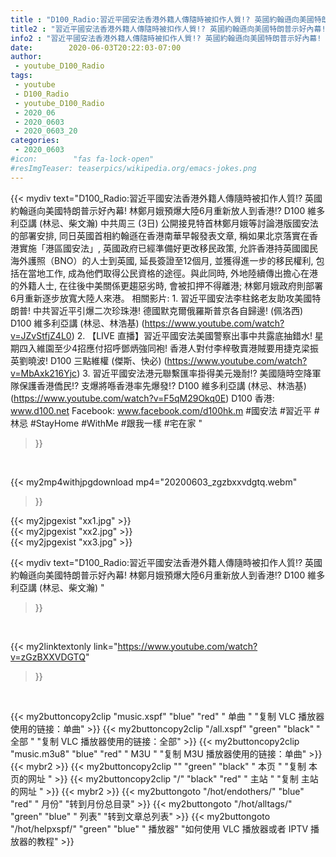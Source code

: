 ```yaml
---
title : "D100_Radio:習近平國安法香港外籍人傳隨時被扣作人質!? 英國約翰遜向美國特朗普示好內幕! 林鄭月娥預爆大陸6月重新放人到香港!?  D100 維多利亞講 (林忌、柴文瀚) "
title2 : "習近平國安法香港外籍人傳隨時被扣作人質!? 英國約翰遜向美國特朗普示好內幕! 林鄭月娥預爆大陸6月重新放人到香港!?  D100 維多利亞講 (林忌、柴文瀚) "
info2 : "習近平國安法香港外籍人傳隨時被扣作人質!? 英國約翰遜向美國特朗普示好內幕! 林鄭月娥預爆大陸6月重新放人到香港!?  D100 維多利亞講 (林忌、柴文瀚)   中共周三 (3日) 公開接見特首林鄭月娥等討論港版國安法的部署安排, 同日英國首相約翰遜在香港南華早報發表文章, 稱如果北京落實在香港實施「港區國安法」, 英國政府已經準備好更改移民政策, 允許香港持英國國民海外護照（BNO）的人士到英國, 延長簽證至12個月, 並獲得進一步的移民權利, 包括在當地工作, 成為他們取得公民資格的途徑。與此同時, 外地陸續傳出擔心在港的外籍人士, 在往後中美關係更趨惡劣時, 會被扣押不得離港; 林鄭月娥政府則部署6月重新逐步放寬大陸人來港。  相關影片: 1. 習近平國安法李柱銘老友助攻美國特朗普! 中共習近平引爆二次珍珠港! 德國默克爾俄羅斯普京各自歸邊! (佩洛西) D100 維多利亞講 (林忌、林浩基) (https://www.youtube.com/watch?v=JZvStfjZ4L0) 2. 【LIVE 直播】習近平國安法美國警察出事中共露底抽錯水! 星期四入維園至少4招應付招呼鄧炳強同袍! 香港人對付李梓敬賣港賊要用捷克梁振英劉曉波!  D100 三點維權 (傑斯、快必) (https://www.youtube.com/watch?v=MbAxk216Yjc) 3. 習近平國安法港元聯繫匯率掛得美元幾耐!? 美國隨時空降軍隊保護香港僑民!? 支爆將喺香港率先爆發!? D100 維多利亞講 (林忌、林浩基) (https://www.youtube.com/watch?v=F5qM29Okq0E)  D100 香港: www.d100.net Facebook: www.facebook.com/d100hk.m  #國安法 #習近平 #林忌 #StayHome #WithMe #跟我一樣 #宅在家 "
date:        2020-06-03T20:22:03-07:00
author:
 - youtube_D100_Radio
tags:
 - youtube
 - D100_Radio
 - youtube_D100_Radio
 - 2020_06
 - 2020_0603
 - 2020_0603_20
categories:
 - 2020_0603
#icon:        "fas fa-lock-open"
#resImgTeaser: teaserpics/wikipedia.org/emacs-jokes.png
---
```


{{< mydiv text="D100_Radio:習近平國安法香港外籍人傳隨時被扣作人質!? 英國約翰遜向美國特朗普示好內幕! 林鄭月娥預爆大陸6月重新放人到香港!?  D100 維多利亞講 (林忌、柴文瀚)   中共周三 (3日) 公開接見特首林鄭月娥等討論港版國安法的部署安排, 同日英國首相約翰遜在香港南華早報發表文章, 稱如果北京落實在香港實施「港區國安法」, 英國政府已經準備好更改移民政策, 允許香港持英國國民海外護照（BNO）的人士到英國, 延長簽證至12個月, 並獲得進一步的移民權利, 包括在當地工作, 成為他們取得公民資格的途徑。與此同時, 外地陸續傳出擔心在港的外籍人士, 在往後中美關係更趨惡劣時, 會被扣押不得離港; 林鄭月娥政府則部署6月重新逐步放寬大陸人來港。  相關影片: 1. 習近平國安法李柱銘老友助攻美國特朗普! 中共習近平引爆二次珍珠港! 德國默克爾俄羅斯普京各自歸邊! (佩洛西) D100 維多利亞講 (林忌、林浩基) (https://www.youtube.com/watch?v=JZvStfjZ4L0) 2. 【LIVE 直播】習近平國安法美國警察出事中共露底抽錯水! 星期四入維園至少4招應付招呼鄧炳強同袍! 香港人對付李梓敬賣港賊要用捷克梁振英劉曉波!  D100 三點維權 (傑斯、快必) (https://www.youtube.com/watch?v=MbAxk216Yjc) 3. 習近平國安法港元聯繫匯率掛得美元幾耐!? 美國隨時空降軍隊保護香港僑民!? 支爆將喺香港率先爆發!? D100 維多利亞講 (林忌、林浩基) (https://www.youtube.com/watch?v=F5qM29Okq0E)  D100 香港: www.d100.net Facebook: www.facebook.com/d100hk.m  #國安法 #習近平 #林忌 #StayHome #WithMe #跟我一樣 #宅在家 "
>}}
<br>


{{< my2mp4withjpgdownload mp4="20200603_zgzbxxvdgtq.webm"
>}}

{{< my2jpgexist "xx1.jpg" >}}<br>
{{< my2jpgexist "xx2.jpg" >}}<br>
{{< my2jpgexist "xx3.jpg" >}}<br>



{{< mydiv text="D100_Radio:習近平國安法香港外籍人傳隨時被扣作人質!? 英國約翰遜向美國特朗普示好內幕! 林鄭月娥預爆大陸6月重新放人到香港!?  D100 維多利亞講 (林忌、柴文瀚) "
>}}
<br>

{{< my2linktextonly link="https://www.youtube.com/watch?v=zGzBXXVDGTQ"
>}}


<br>

{{< my2buttoncopy2clip "music.xspf"        "blue"   "red"    " 单曲 "  "复制 VLC 播放器使用的链接：单曲" >}} {{< my2buttoncopy2clip "/all.xspf"         "green"  "black"  " 全部 "  "复制 VLC 播放器使用的链接：全部" >}} {{< my2buttoncopy2clip "music.m3u8"        "blue"   "red"    " M3U  "    "复制 M3U 播放器使用的链接：单曲" >}} {{< mybr2 >}} {{< my2buttoncopy2clip ""                  "green"  "black"  " 本页 "    "复制 本页的网址 " >}} {{< my2buttoncopy2clip "/"                 "black"  "red"    " 主站 "    "复制 主站的网址 " >}} {{< mybr2 >}} {{< my2buttongoto      "/hot/endothers/"   "blue"   "red"    " 月份"   "转到月份总目录" >}} {{< my2buttongoto      "/hot/alltags/"     "green"  "blue"   " 列表"   "转到文章总列表" >}} {{< my2buttongoto      "/hot/helpxspf/"    "green"  "blue"   " 播放器" "如何使用 VLC 播放器或者 IPTV 播放器的教程" >}} 
